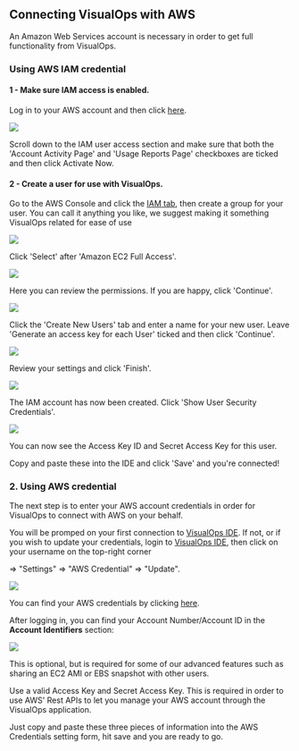 ## Connecting VisualOps with AWS
An Amazon Web Services account is necessary in order to get full functionality from VisualOps.

### Using AWS IAM credential
#### 1 - Make sure IAM access is enabled.
Log in to your AWS account and then click [here](https://aws-portal.amazon.com/gp/aws/manageYourAccount).

![](https://raw.githubusercontent.com/VisualOps/book-image/master/kb-iam-active.png)

Scroll down to the IAM user access section and make sure that both the 'Account Activity Page' and 'Usage Reports Page' checkboxes are ticked and then click Activate Now.

#### 2 - Create a user for use with VisualOps.
Go to the AWS Console and click the [IAM tab](https://console.aws.amazon.com/iam/home), then create a group for your user. You can call it anything you like, we suggest making it something VisualOps related for ease of use

![](https://raw.githubusercontent.com/VisualOps/book-image/master/kb-iam-create-group.png)

Click 'Select' after 'Amazon EC2 Full Access'.

![](https://raw.githubusercontent.com/VisualOps/book-image/master/kb-iam-ec2-full.png)

Here you can review the permissions. If you are happy, click 'Continue'.

![](https://raw.githubusercontent.com/VisualOps/book-image/master/kb-iam-policy.png)

Click the 'Create New Users' tab and enter a name for your new user. Leave 'Generate an access key for each User' ticked and then click 'Continue'.

![](https://raw.githubusercontent.com/VisualOps/book-image/master/kb-iam-new.png)

Review your settings and click 'Finish'.

![](https://raw.githubusercontent.com/VisualOps/book-image/master/kb-iam-review.png)

The IAM account has now been created. Click 'Show User Security Credentials'.

![](https://raw.githubusercontent.com/VisualOps/book-image/master/kb-iam-cred.png)

You can now see the Access Key ID and Secret Access Key for this user.

Copy and paste these into the IDE and click 'Save' and you're connected!

### 2. Using AWS credential
The next step is to enter your AWS account credentials in order for VisualOps to connect with AWS on your behalf.

You will be promped on your first connection to [VisualOps IDE](https://ide.visualops.io/). If not, or if you wish to update your credentials, login to [VisualOps IDE](https://ide.visualops.io/login/), then click on your username on the top-right corner

=> "Settings" => "AWS Credential" => "Update".

![](https://raw.githubusercontent.com/VisualOps/book-image/master/aws_cred.png)

You can find your AWS credentials by clicking [here](https://console.aws.amazon.com/iam/home?#security_credential).

After logging in, you can find your Account Number/Account ID in the __Account Identifiers__ section:

![](https://raw.githubusercontent.com/VisualOps/book-image/master/kb-connect-acc.png)

This is optional, but is required for some of our advanced features such as sharing an EC2 AMI or EBS snapshot with other users.

Use a valid Access Key and Secret Access Key. This is required in order to use AWS' Rest APIs to let you manage your AWS account through the VisualOps application.

Just copy and paste these three pieces of information into the AWS Credentials setting form, hit save and you are ready to go.

